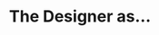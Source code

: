 ---
title: The Designer as…
type: Lecture
location: Faculdade Belas-Artes da Universidade de Lisboa, PT
subtext:
dateFormat: # "year", otherwise will be displayed MM.YYYY
dateEnd: 2023-03-13
dateStart: 
url: https://www.belasartes.ulisboa.pt/aula-aberta-dciv-the-designer-as/
---